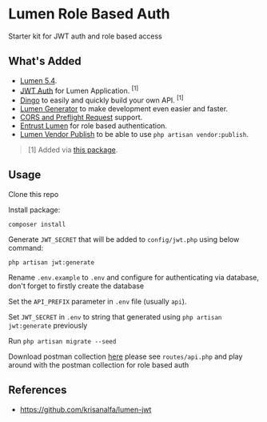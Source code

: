 # Lumen Role Based Auth
Starter kit for JWT auth and role based access

## What's Added

- [Lumen 5.4](https://github.com/laravel/lumen/tree/v5.4.0).
- [JWT Auth](https://github.com/tymondesigns/jwt-auth) for Lumen Application. <sup>[1]</sup>
- [Dingo](https://github.com/dingo/api) to easily and quickly build your own API. <sup>[1]</sup>
- [Lumen Generator](https://github.com/flipboxstudio/lumen-generator) to make development even easier and faster.
- [CORS and Preflight Request](https://developer.mozilla.org/en-US/docs/Web/HTTP/Access_control_CORS) support.
- [Entrust Lumen](https://github.com/proshore/entrust-lumen) for role based authentication.
- [Lumen Vendor Publish](https://github.com/laravelista/lumen-vendor-publish) to be able to use `php artisan vendor:publish`.

> [1] Added via [this package](https://packagist.org/packages/krisanalfa/lumen-dingo-adapter).

## Usage

Clone this repo

Install package: 

```
composer install
```

Generate `JWT_SECRET` that will be added to `config/jwt.php` using below command:

```
php artisan jwt:generate
```

Rename `.env.example` to `.env` and configure for authenticating via database, don't forget to firstly create the database

Set the `API_PREFIX` parameter in `.env` file (usually `api`).

Set `JWT_SECRET` in `.env` to string that generated using `php artisan jwt:generate` previously

Run `php artisan migrate --seed`

Download postman collection [here](https://www.getpostman.com/collections/a0cbef49138b98fecfe1) please see `routes/api.php` and play around with the postman collection for role based auth

## References

- https://github.com/krisanalfa/lumen-jwt